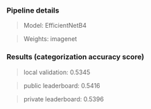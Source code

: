 ### Pipeline details
>Model: EfficientNetB4

>Weights: imagenet

### Results (categorization accuracy score)
>local validation: 0.5345

>public leaderboard: 0.5416

>private leaderboard: 0.5396